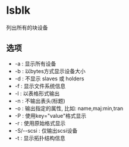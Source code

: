 # lsblk
列出所有的块设备

## 选项

- -a : 显示所有设备
- -b : 以bytes方式显示设备大小
- -d : 不显示 slaves 或 holders
- -f : 显示文件系统信息
- -l : 以表格形式输出
- -n : 不输出表头(标题)
- -o : 输出指定的属性, 比如: name,maj:min,tran
- -P : 使用key="value"格式显示
- -r : 使用原始格式显示
- -S/--scsi : 仅输出scsi设备
- -t : 显示拓扑结构信息